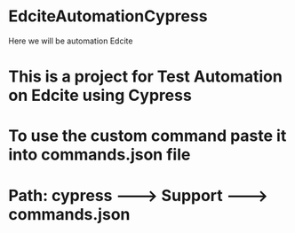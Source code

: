 # EdciteAutomationCypress
Here we will be automation Edcite

# This is a project for Test Automation on Edcite using Cypress

# To use the custom command paste it into commands.json file
# Path: cypress ---> Support ---> commands.json

